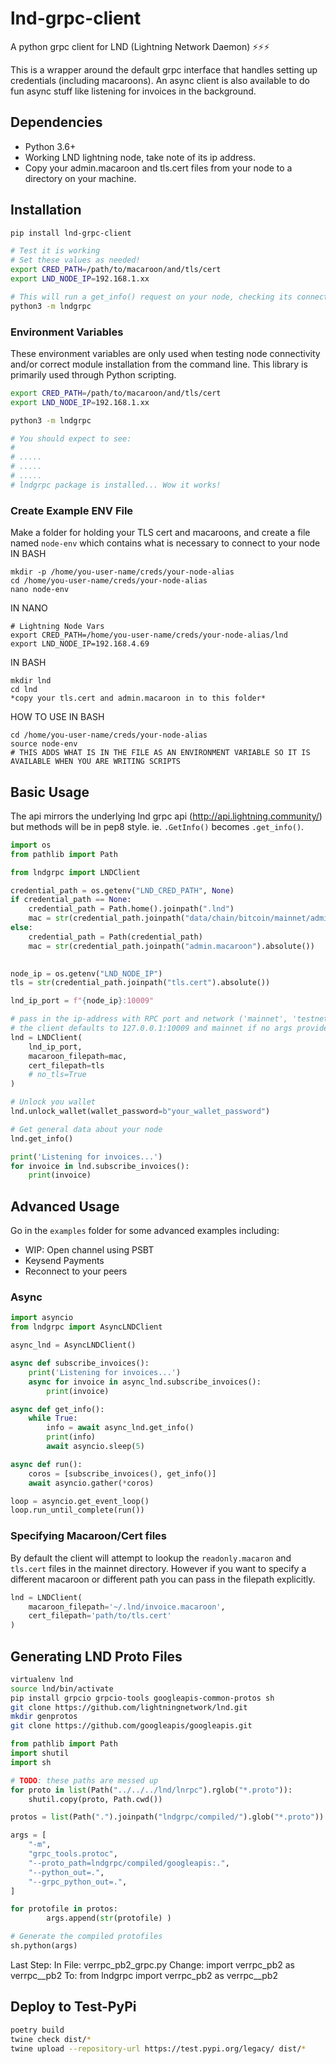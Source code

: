 # lnd-grpc-client
A python grpc client for LND (Lightning Network Daemon) ⚡⚡⚡

This is a wrapper around the default grpc interface that handles setting up credentials (including macaroons). An async client is also available to do fun async stuff like listening for invoices in the background. 

## Dependencies
- Python 3.6+
- Working LND lightning node, take note of its ip address.
- Copy your admin.macaroon and tls.cert files from your node to a directory on your machine. 


## Installation
```bash
pip install lnd-grpc-client

# Test it is working
# Set these values as needed!
export CRED_PATH=/path/to/macaroon/and/tls/cert
export LND_NODE_IP=192.168.1.xx

# This will run a get_info() request on your node, checking its connection.
python3 -m lndgrpc
```



### Environment Variables

These environment variables are only used when testing node connectivity and/or correct module installation from the command line. This library is primarily used through Python scripting.

```bash
export CRED_PATH=/path/to/macaroon/and/tls/cert
export LND_NODE_IP=192.168.1.xx

python3 -m lndgrpc

# You should expect to see:
#
# .....
# .....
# .....
# lndgrpc package is installed... Wow it works!
```

### Create Example ENV File
Make a folder for holding your TLS cert and macaroons, and create a file named `node-env` which contains what is necessary to connect to your node
IN BASH
```
mkdir -p /home/you-user-name/creds/your-node-alias
cd /home/you-user-name/creds/your-node-alias
nano node-env
```

IN NANO
```
# Lightning Node Vars
export CRED_PATH=/home/you-user-name/creds/your-node-alias/lnd
export LND_NODE_IP=192.168.4.69
```

IN BASH
```
mkdir lnd
cd lnd
*copy your tls.cert and admin.macaroon in to this folder*
```

HOW TO USE
IN BASH
```
cd /home/you-user-name/creds/your-node-alias
source node-env
# THIS ADDS WHAT IS IN THE FILE AS AN ENVIRONMENT VARIABLE SO IT IS AVAILABLE WHEN YOU ARE WRITING SCRIPTS
```


## Basic Usage
The api mirrors the underlying lnd grpc api (http://api.lightning.community/) but methods will be in pep8 style. ie. `.GetInfo()` becomes `.get_info()`.

```python
import os
from pathlib import Path

from lndgrpc import LNDClient

credential_path = os.getenv("LND_CRED_PATH", None)
if credential_path == None:
	credential_path = Path.home().joinpath(".lnd")
	mac = str(credential_path.joinpath("data/chain/bitcoin/mainnet/admin.macaroon").absolute())
else:
	credential_path = Path(credential_path)
	mac = str(credential_path.joinpath("admin.macaroon").absolute())
	

node_ip = os.getenv("LND_NODE_IP")
tls = str(credential_path.joinpath("tls.cert").absolute())

lnd_ip_port = f"{node_ip}:10009"

# pass in the ip-address with RPC port and network ('mainnet', 'testnet', 'simnet')
# the client defaults to 127.0.0.1:10009 and mainnet if no args provided
lnd = LNDClient(
	lnd_ip_port,
	macaroon_filepath=mac,
	cert_filepath=tls
	# no_tls=True
)

# Unlock you wallet
lnd.unlock_wallet(wallet_password=b"your_wallet_password")

# Get general data about your node
lnd.get_info()

print('Listening for invoices...')
for invoice in lnd.subscribe_invoices():
    print(invoice)
```

## Advanced Usage
Go in the `examples` folder for some advanced examples including:
- WIP: Open channel using PSBT
- Keysend Payments
- Reconnect to your peers

### Async

```python
import asyncio
from lndgrpc import AsyncLNDClient

async_lnd = AsyncLNDClient()

async def subscribe_invoices():
    print('Listening for invoices...')
    async for invoice in async_lnd.subscribe_invoices():
        print(invoice)

async def get_info():
    while True:
        info = await async_lnd.get_info()
        print(info)
        await asyncio.sleep(5)

async def run():
    coros = [subscribe_invoices(), get_info()]
    await asyncio.gather(*coros)

loop = asyncio.get_event_loop()
loop.run_until_complete(run())
```

### Specifying Macaroon/Cert files
By default the client will attempt to lookup the `readonly.macaron` and `tls.cert` files in the mainnet directory. 
However if you want to specify a different macaroon or different path you can pass in the filepath explicitly.

```python
lnd = LNDClient(
    macaroon_filepath='~/.lnd/invoice.macaroon', 
    cert_filepath='path/to/tls.cert'
)
```

## Generating LND Proto Files
```bash
virtualenv lnd
source lnd/bin/activate
pip install grpcio grpcio-tools googleapis-common-protos sh
git clone https://github.com/lightningnetwork/lnd.git
mkdir genprotos
git clone https://github.com/googleapis/googleapis.git
```


```python
from pathlib import Path
import shutil
import sh

# TODO: these paths are messed up
for proto in list(Path("../../../lnd/lnrpc").rglob("*.proto")):
    shutil.copy(proto, Path.cwd())

protos = list(Path(".").joinpath("lndgrpc/compiled/").glob("*.proto"))

args = [
    "-m",
    "grpc_tools.protoc",
    "--proto_path=lndgrpc/compiled/googleapis:.",
    "--python_out=.",
    "--grpc_python_out=.",
]

for protofile in protos:
        args.append(str(protofile) )

# Generate the compiled protofiles
sh.python(args)
```

Last Step:
In File: verrpc_pb2_grpc.py
Change:
import verrpc_pb2 as verrpc__pb2
To:
from lndgrpc import verrpc_pb2 as verrpc__pb2

## Deploy to Test-PyPi
```bash
poetry build
twine check dist/*
twine upload --repository-url https://test.pypi.org/legacy/ dist/*
```